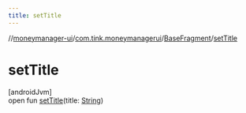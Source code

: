 ```yaml
---
title: setTitle
---
```

//[moneymanager-ui](../../../index.html)/[com.tink.moneymanagerui](../index.html)/[BaseFragment](index.html)/[setTitle](set-title.html)



# setTitle



[androidJvm]\
open fun [setTitle](set-title.html)(title: [String](https://developer.android.com/reference/kotlin/java/lang/String.html))




